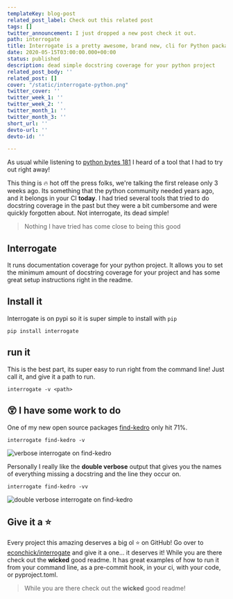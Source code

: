 ```yaml
---
templateKey: blog-post
related_post_label: Check out this related post
tags: []
twitter_announcement: I just dropped a new post check it out.
path: interrogate
title: Interrogate is a pretty awesome, brand new, cli for Python packages
date: 2020-05-15T03:00:00.000+00:00
status: published
description: dead simple docstring coverage for your python project
related_post_body: ''
related_post: []
cover: "/static/interrogate-python.png"
twitter_cover: ''
twitter_week_1: ''
twitter_week_2: ''
twitter_month_1: ''
twitter_month_3: ''
short_url: ''
devto-url: ''
devto-id: ''

---
```

As usual while listening to [python bytes 181](https://pythonbytes.fm/episodes/show/181/it-s-time-to-interrogate-your-python-code) I heard of a tool that I had to try out right away!

This thing is 🔥 hot off the press folks, we're talking the first release only 3 weeks ago. Its something that the python community needed years ago, and it belongs in your CI **today**. I had tried several tools that tried to do docstring coverage in the past but they were a bit cumbersome and were quickly forgotten about. Not interrogate, its dead simple!

> Nothing I have tried has come close to being this good

## Interrogate

It runs documentation coverage for your python project. It allows you to set the minimum amount of docstring coverage for your project and has some great setup instructions right in the readme.

## Install it

Interrogate is on pypi so it is super simple to install with `pip`

```
pip install interrogate
```

## run it

This is the best part, its super easy to run right from the command line! Just call it, and give it a path to run.

```
interrogate -v <path>
```

## 😲 I have some work to do

One of my new open source packages [find-kedro](https://find-kedro.waylonwalker.com/) only hit 71%.

```
interrogate find-kedro -v
```

![verbose interrogate on find-kedro](https://waylonwalker.com/interrogate-python-v.png)

Personally I really like the **double verbose** output that gives you the names of everything missing a docstring and the line they occur on.

```
interrogate find-kedro -vv
```

![double verbose interrogate on find-kedro](https://waylonwalker.com/interrogate-python-vv.png)

## Give it a ⭐
Every project this amazing deserves a big ol ⭐ on GitHub! Go over to [econchick/interrogate](https://github.com/econchick/interrogate) and give it a one... it deserves it! While you are there check out the **wicked** good readme. It has great examples of how to run it from your command line, as a pre-commit hook, in your ci, with your code, or pyproject.toml.

> While you are there check out the **wicked** good readme!
